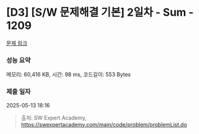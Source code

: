 # [D3] [S/W 문제해결 기본] 2일차 - Sum - 1209 

[문제 링크](https://swexpertacademy.com/main/code/problem/problemDetail.do?contestProbId=AV13_BWKACUCFAYh) 

### 성능 요약

메모리: 60,416 KB, 시간: 98 ms, 코드길이: 553 Bytes

### 제출 일자

2025-05-13 18:16



> 출처: SW Expert Academy, https://swexpertacademy.com/main/code/problem/problemList.do
